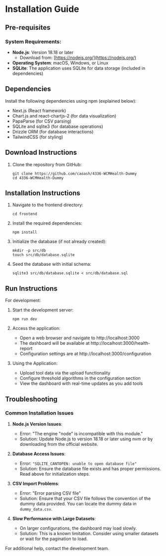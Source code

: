 # Installation Guide

## Pre-requisites

### System Requirements:

- **Node.js**: Version 18.18 or later
  - Download from: [https://nodejs.org/](https://nodejs.org/)
- **Operating System**: macOS, Windows, or Linux
- **SQLite**: The application uses SQLite for data storage (included in dependencies)

## Dependencies

Install the following dependencies using npm (explained below):

- Next.js (React framework)
- Chart.js and react-chartjs-2 (for data visualization)
- PapaParse (for CSV parsing)
- SQLite and sqlite3 (for database operations)
- Drizzle ORM (for database interactions)
- TailwindCSS (for styling)

## Download Instructions

1. Clone the repository from GitHub:
   ```
   git clone https://github.com/caoash/4336-WCMHealth-Dummy
   cd 4336-WCMHealth-Dummy
   ```
## Installation Instructions

1. Navigate to the frontend directory:
   ```
   cd frontend
   ```

3. Install the required dependencies:
   ```
   npm install
   ```

4. Initialize the database (if not already created):
   ```
   mkdir -p src/db
   touch src/db/database.sqlite
   ```

5. Seed the database with initial schema:
   ```
   sqlite3 src/db/database.sqlite < src/db/database.sql
   ```

## Run Instructions

For development:

1. Start the development server:
   ```
   npm run dev
   ```

2. Access the application:
   - Open a web browser and navigate to http://localhost:3000
   - The dashboard will be available at http://localhost:3000/health-report
   - Configuration settings are at http://localhost:3000/configuration

3. Using the Application:
   - Upload tool data via the upload functionality
   - Configure threshold algorithms in the configuration section
   - View the dashboard with real-time updates as you add tools

## Troubleshooting

### Common Installation Issues

1. **Node.js Version Issues**:
   - Error: "The engine "node" is incompatible with this module."
   - Solution: Update Node.js to version 18.18 or later using nvm or by downloading from the official website.

2. **Database Access Issues**:
   - Error: `"SQLITE_CANTOPEN: unable to open database file"`
   - Solution: Ensure the database file exists and has proper permissions. Read above for initialization steps.

3. **CSV Import Problems**:
   - Error: "Error parsing CSV file"
   - Solution: Ensure that your CSV file follows the convention of the dummy data provided. You can locate the dummy data in `dummy_data.csv`.

4. **Slow Performance with Large Datasets**:
   - On larger configurations, the dashboard may load slowly. 
   - Solution: This is a known limitation. Consider using smaller datasets or wait for the pagination to load.

For additional help, contact the development team.
